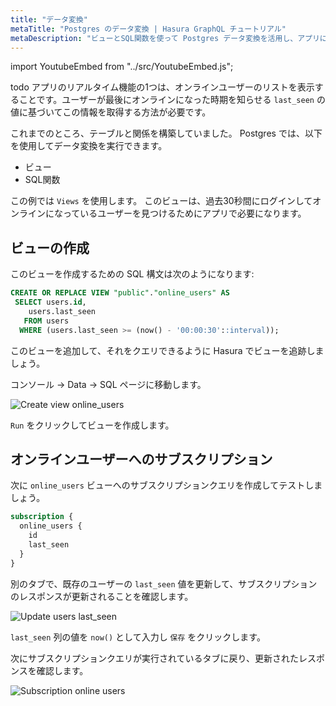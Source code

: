 ```yaml
---
title: "データ変換"
metaTitle: "Postgres のデータ変換 | Hasura GraphQL チュートリアル"
metaDescription: "ビューとSQL関数を使って Postgres データ変換を活用し、アプリに必要なオンラインユーザーを見つけます"
---
```


import YoutubeEmbed from "../src/YoutubeEmbed.js";

<YoutubeEmbed link="https://www.youtube.com/embed/vunIhyeTaac" />

todo アプリのリアルタイム機能の1つは、オンラインユーザーのリストを表示することです。ユーザーが最後にオンラインになった時期を知らせる `last_seen` の値に基づいてこの情報を取得する方法が必要です。

これまでのところ、テーブルと関係を構築していました。
Postgres では、以下を使用してデータ変換を実行できます。
- ビュー
- SQL関数

この例では `Views` を使用します。 このビューは、過去30秒間にログインしてオンラインになっているユーザーを見つけるためにアプリで必要になります。

## ビューの作成

このビューを作成するための SQL 構文は次のようになります:

```sql
CREATE OR REPLACE VIEW "public"."online_users" AS
 SELECT users.id,
    users.last_seen
   FROM users
  WHERE (users.last_seen >= (now() - '00:00:30'::interval));
```

このビューを追加して、それをクエリできるように Hasura でビューを追跡しましょう。

コンソール -> Data -> SQL ページに移動します。

![Create view online_users](https://graphql-engine-cdn.hasura.io/learn-hasura/assets/graphql-hasura/create-view.png)

`Run` をクリックしてビューを作成します。

## オンラインユーザーへのサブスクリプション

次に `online_users` ビューへのサブスクリプションクエリを作成してテストしましょう。

```graphql
subscription {
  online_users {
    id
    last_seen
  }
}
```

別のタブで、既存のユーザーの `last_seen` 値を更新して、サブスクリプションのレスポンスが更新されることを確認します。

![Update users last_seen](https://graphql-engine-cdn.hasura.io/learn-hasura/assets/graphql-hasura/update-users-last-seen.png)

`last_seen` 列の値を `now()` として入力し `保存` をクリックします。

次にサブスクリプションクエリが実行されているタブに戻り、更新されたレスポンスを確認します。

![Subscription online users](https://graphql-engine-cdn.hasura.io/learn-hasura/assets/graphql-hasura/online-users-subscription.png)
